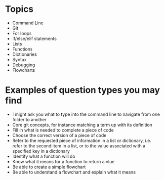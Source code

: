 # Topics

* Command Line
* Git
* For loops
* If/else/elif statements
* Lists
* Functions
* Dictionaries
* Syntax
* Debugging
* Flowcharts

# Examples of question types you may find

* I might ask you what to type into the command line to navigate from one folder to another
* Core git concepts, for instance matching a term up with its definition
* Fill in what is needed to complete a piece of code
* Choose the correct version of a piece of code
* Refer to the requested piece of information in a list or dictionary, i.e. refer to the second item in a list, or to the value associated with a specified key in a dictionary
* Identify what a function will do
* Know what it means for a function to return a vlue
* Be able to create a simple flowchart
* Be able to understand a flowchart and explain what it means
